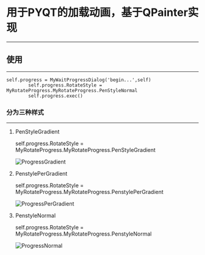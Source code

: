 # 用于PYQT的加载动画，基于QPainter实现

---

## 使用

---

```
self.progress = MyWaitProgressDialog('begin...',self)
        self.progress.RotateStyle = MyRotateProgress.MyRotateProgress.PenStyleNormal
        self.progress.exec()
```

### 分为三种样式

---

1. PenStyleGradient

	self.progress.RotateStyle = MyRotateProgress.MyRotateProgress.PenStyleGradient

	![ProgressGradient](http://7xtz1f.com2.z0.glb.clouddn.com/image/qtProgress/ProgressGradient.gif-shuiyinBlack)

2. PenstylePerGradient

	self.progress.RotateStyle = MyRotateProgress.MyRotateProgress.PenstylePerGradient

	![ProgressPerGradient](http://7xtz1f.com2.z0.glb.clouddn.com/image/qtProgress/ProgressPerGradient.gif-shuiyinBlack)


3. PenstyleNormal

	self.progress.RotateStyle = MyRotateProgress.MyRotateProgress.PenstyleNormal

	![ProgressNormal](http://7xtz1f.com2.z0.glb.clouddn.com/image/qtProgress/ProgressNormal.gif-shuiyinBlack)
